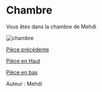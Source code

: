 # Chambre

Vous êtes dans la chambre de Mehdi

![chambre](https://user-images.githubusercontent.com/115085495/197849596-370a2265-20aa-4b5e-93c2-062b58b9fb60.png)


[Pièce précédente](https://github.com/ThomasQlf/TP2Labyrinthe/blob/main/labyrinthe-mtsl-maison/Couloir_Thomas.md)

[Pièce en Haut](https://github.com/ThomasQlf/TP2Labyrinthe/blob/main/labyrinthe-mtsl-maison/Chambre_S%C3%A9bastien.md)
 
[Pièce en bas](https://github.com/ThomasQlf/TP2Labyrinthe/blob/main/labyrinthe-mtsl-maison/Salon-Mehdi-Kabli.md)


Auteur : Mehdi
